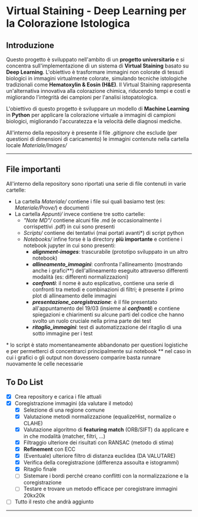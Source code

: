 # Virtual Staining - Deep Learning per la Colorazione Istologica
## Introduzione
Questo progetto è sviluppato nell'ambito di un **progetto universitario** e si concentra sull'implementazione di un sistema di **Virtual Staining** basato su **Deep Learning**. L'obiettivo è trasformare immagini non colorate di tessuti biologici in immagini virtualmente colorate, simulando tecniche istologiche tradizionali come **Hematoxylin & Eosin (H&E)**. Il Virtual Staining rappresenta un'alternativa innovativa alla colorazione chimica, riducendo tempi e costi e migliorando l'integrità dei campioni per l'analisi istopatologica.

L'obiettivo di questo progetto è sviluppare un modello di **Machine Learning** in **Python** per applicare la colorazione virtuale a immagini di campioni biologici, migliorando l'accuratezza e la velocità delle diagnosi mediche.

All'interno della repository è presente il file _.gitignore_ che esclude (per questioni di dimensioni di caricamento) le immagini contenute nella cartella locale _Materiale/Images/_  

---
## File importanti
All'interno della repository sono riportati una serie di file contenuti in varie cartelle:
- La cartella _Materiale/_ contiene i file sui quali basiamo test (es: _Materiale/Prove/_) e documenti
- La cartella _Appunti/_ invece contiene tre sotto cartelle:
	- _"Note MD"/_ contiene alcuni file .md (e occasionalmente i corrispettivi .pdf) in cui sono presenti 
	- _Scripts/_ contiene dei tentativi (mai portati avanti\*) di script python
	- _Notebooks/_ infine forse è la directory **più importante** e contiene i notebook jupyter in cui sono presenti:
		- **_alignment-images_**: trascurabile (prototipo sviluppato in un altro notebook)
		- **_allineamento_immagini_**: confronta l'allineamento (mostrando anche i grafici\*\*)  dell'allineamento eseguito attraverso differenti modalità (es: differenti normalizzazioni) 
		- **_confronti_**: il nome è auto esplicativo, contiene una serie di confronti tra metodi e combinazioni di filtri; è presente il primo plot di allineamento delle immagini
		- **_presentazione_coregistrazione_**: è il file presentato all'appuntamento del 19/03 (insieme al **_confronti_**) e contiene spiegazioni e chiarimenti su alcune parti del codice che hanno svolto un ruolo cruciale nella prima parte dei test
		- **_ritaglio_immagini_**: test di automatizzazione del ritaglio di una sotto immagine per i test

\* lo script è stato momentaneamente abbandonato per questioni logistiche e per permetterci di concentrarci principalmente sui notebook
\*\* nel caso in cui i grafici o gli output non dovessero comparire basta runnare nuovamente le celle necessarie
## To Do List
- [x] Crea repository e carica i file attuali
- [x] Coregistrazione immagini (da valutare il metodo)
	- [X] Selezione di una regione comune
	- [x] Valutazione metodi normalizzazione (equalizeHist, normalize o CLAHE)
	- [x] Valutazione algoritmo di **featuring match** (ORB/SIFT) da applicare e in che modalità (matcher, filtri, ...)
	- [x] Filtraggio ulteriore dei risultati con RANSAC (metodo di stima)
	- [x] **Refinement** con ECC
	- [x] (Eventuale) ulteriore filtro di distanza euclidea (DA VALUTARE)
	- [x] Verifica della coregistrazione (differenza assoulta e istogrammi)
	- [x] Ritaglio finale
	- [ ] Sistemare i bordi perché creano conflitti con la normalizzazione e la coregistrazione
	- [ ] Testare e trovare un metodo efficace per coregistrare immagini 20kx20k
- [ ] Tutto il resto che andrà aggiunto

---


